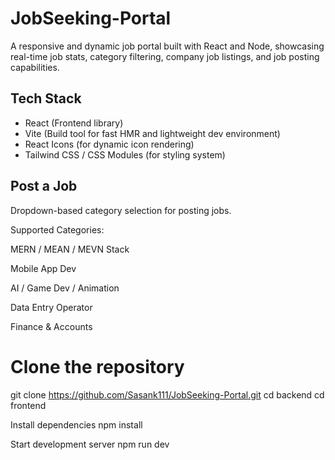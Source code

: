 # JobSeeking-Portal
A responsive and dynamic job portal built with React and Node, showcasing real-time job stats, category filtering, company job listings, and job posting capabilities.

##  Tech Stack

- React (Frontend library)
- Vite (Build tool for fast HMR and lightweight dev environment)
- React Icons (for dynamic icon rendering)
- Tailwind CSS / CSS Modules (for styling system)

## Post a Job
Dropdown-based category selection for posting jobs.

Supported Categories:

MERN / MEAN / MEVN Stack

Mobile App Dev

AI / Game Dev / Animation

Data Entry Operator

Finance & Accounts
# Clone the repository
git clone https://github.com/Sasank111/JobSeeking-Portal.git
cd backend
cd frontend

Install dependencies
npm install

Start development server
npm run dev


